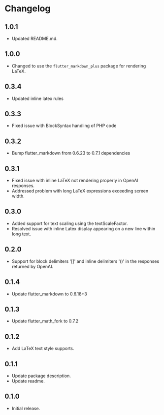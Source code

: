 # Changelog

## 1.0.1

- Updated README.md.

## 1.0.0

- Changed to use the `flutter_markdown_plus` package for rendering LaTeX.

## 0.3.4

- Updated inline latex rules

## 0.3.3

- Fixed issue with BlockSyntax handling of PHP code

## 0.3.2

- Bump flutter_markdown from 0.6.23 to 0.7.1 dependencies

## 0.3.1

- Fixed issue with inline LaTeX not rendering properly in OpenAI responses.
- Addressed problem with long LaTeX expressions exceeding screen width.

## 0.3.0

- Added support for text scaling using the textScaleFactor.
- Resolved issue with inline Latex display appearing on a new line within long text.

## 0.2.0

- Support for block delimiters '[]' and inline delimiters '()' in the responses returned by OpenAI.

## 0.1.4

- Update flutter_markdown to 0.6.18+3

## 0.1.3

- Update flutter_math_fork to 0.7.2

## 0.1.2

- Add LaTeX text style supports.

## 0.1.1

- Update package description.
- Update readme.

## 0.1.0

- Initial release.
